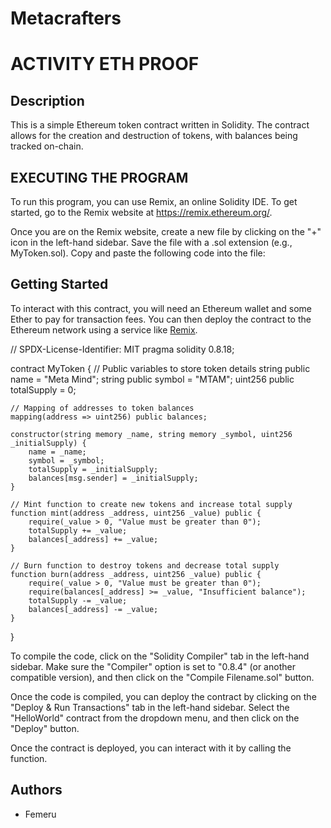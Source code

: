 # Metacrafters

# ACTIVITY ETH PROOF

## Description

This is a simple Ethereum token contract written in Solidity. The contract allows for the creation and destruction of tokens, with balances being tracked on-chain.



## EXECUTING THE PROGRAM
To run this program, you can use Remix, an online Solidity IDE. To get started, go to the Remix website at https://remix.ethereum.org/.

Once you are on the Remix website, create a new file by clicking on the "+" icon in the left-hand sidebar. Save the file with a .sol extension (e.g., MyToken.sol). Copy and paste the following code into the file:

## Getting Started

To interact with this contract, you will need an Ethereum wallet and some Ether to pay for transaction fees. You can then deploy the contract to the Ethereum network using a service like [Remix](https://remix.ethereum.org/).





// SPDX-License-Identifier: MIT
pragma solidity 0.8.18;

contract MyToken {
    // Public variables to store token details
    string public name = "Meta Mind";
    string public symbol = "MTAM";
    uint256 public totalSupply = 0;

    // Mapping of addresses to token balances
    mapping(address => uint256) public balances;

    constructor(string memory _name, string memory _symbol, uint256 _initialSupply) {
        name = _name;
        symbol = _symbol;
        totalSupply = _initialSupply;
        balances[msg.sender] = _initialSupply;
    }

    // Mint function to create new tokens and increase total supply
    function mint(address _address, uint256 _value) public {
        require(_value > 0, "Value must be greater than 0");
        totalSupply += _value;
        balances[_address] += _value;
    }

    // Burn function to destroy tokens and decrease total supply
    function burn(address _address, uint256 _value) public {
        require(_value > 0, "Value must be greater than 0");
        require(balances[_address] >= _value, "Insufficient balance");
        totalSupply -= _value;
        balances[_address] -= _value;
    }
}


To compile the code, click on the "Solidity Compiler" tab in the left-hand sidebar. Make sure the "Compiler" option is set to "0.8.4" (or another compatible version), and then click on the "Compile Filename.sol" button.

Once the code is compiled, you can deploy the contract by clicking on the "Deploy & Run Transactions" tab in the left-hand sidebar. Select the "HelloWorld" contract from the dropdown menu, and then click on the "Deploy" button.

Once the contract is deployed, you can interact with it by calling the function.

## Authors

- Femeru
